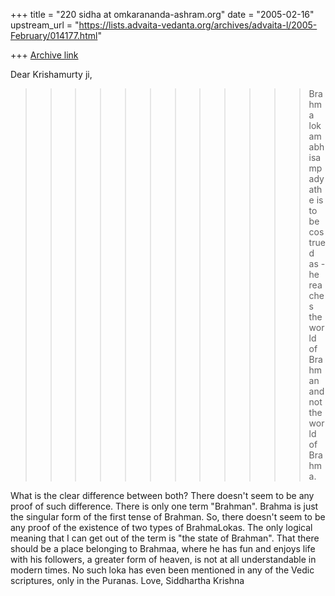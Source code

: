 +++
title = "220 sidha at omkarananda-ashram.org"
date = "2005-02-16"
upstream_url = "https://lists.advaita-vedanta.org/archives/advaita-l/2005-February/014177.html"

+++
[Archive link](https://lists.advaita-vedanta.org/archives/advaita-l/2005-February/014177.html)

Dear Krishamurty ji,

>>>>>>>>>>>>Brahma lokam abhisampadyathe is to be costrued as -he reaches
the world of Brahman and not the world of Brahma.

What is the clear difference between both? There doesn't seem to be any
proof of such difference. There is only one term "Brahman". Brahma is just
the singular form of the first tense of Brahman. So, there doesn't seem to
be any proof of the existence of two types of BrahmaLokas. The only
logical meaning that I can get out of the term is "the state of Brahman".
That there should be a place belonging to Brahmaa, where he has fun and
enjoys life with his followers, a greater form of heaven, is not at all
understandable in modern times. No such loka has even been mentioned in
any of the Vedic scriptures, only in the Puranas.
Love,
Siddhartha Krishna


